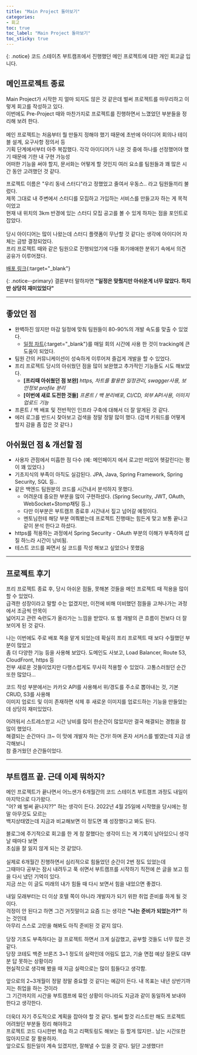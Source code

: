 ```yaml
---
title: "Main Project 돌아보기"
categories:
- 회고
toc: true
toc_label: "Main Project 돌아보기"
toc_sticky: true
---
```


{: .notice}
코드 스테이츠 부트캠프에서 진행했던 메인 프로젝트에 대한 개인 회고글 입니다.

## 메인프로젝트 종료 
Main Project가 시작한 지 얼마 되지도 않은 것 같은데 벌써 프로젝트를 마무리하고 이렇게 회고를 작성하고 있다.<br> 
이번에도 Pre-Project 때와 마찬가지로 프로젝트를 진행하면서 느꼈었던 부분들을 정리해 보려 한다.  <br><br>
메인 프로젝트는 처음부터 뭘 만들지 정해야 했기 때문에 초반에 아이디어 회의나 테이블 설계, 요구사항 정의서 등<br>
기획 단계에서부터 아주 복잡했다. 각각 아이디어가 나온 것 중에 하나를 선정했어야 했기 때문에 기한 내 구현 가능성 <br>
어떠한 기능을 써야 할지, 문서화는 어떻게 할 것인지 여러 요소를 팀원들과 꽤 많은 시간 동안 고려했던 것 같다.<br>


프로젝트 이름은 "우리 동네 스터디"라고 정했었고 줄여서 우동스.. 라고 팀원들끼리 불렀다.<br>
제목 그대로 내 주변에서 스터디를 모집하고 가입하는 서비스를 만들고자 하는 게 목적이었고<br>
현재 내 위치의 3km 반경에 있는 스터디 모집 공고를 볼 수 있게 하자는 점을 포인트로 잡았다. <br><br>
당시 아이디어는 많이 나왔는데 스터디 플랫폼이 무난할 것 같다는 생각에 아이디어 자체는 금방 결정되었다.<br>
프리 프로젝트 때와 같은 팀원으로 진행되었기에 다들 화기애애한 분위기 속에서 의견 공유가 이루어졌다.<br>

[배포 링크](https://www.woodongs.site){:target="_blank"}

{: .notice--primary}
결론부터 말하자면 **"일정은 맞췄지만 아쉬운게 너무 많았다. 하지만 상당히 재미있었다"**

-----
## 좋았던 점 
* 완벽하진 않지만 마감 일정에 맞춰 팀원들이 80-90%의 개발 속도를 맞출 수 있었다.  
  * [일정 차트](https://docs.google.com/spreadsheets/d/1woYZOvxBLOQJQsSVTUpBkC5F0iwVI_i3ls-ASMX2Y_M/edit?usp=drive_web&ouid=112454085511330665255){:target="_blank"}를 매일 회의 시간에 사용 한 것이 tracking에 큰 도움이 되었다. 
* 팀원 간의 커뮤니케이션이 성숙하게 이루어져 즐겁게 개발을 할 수 있었다.
* 프리 프로젝트 당시의 아쉬웠던 점을 많이 보완했고 추가적인 기능들도 시도 해보았다. 
  * **[프리때 아쉬웠던 점 보완]** _https, 차트를 활용한 일정관리, swagger사용, 보안정보 profile 분리_
  * **[이번에 새로 도전한 것들]** _프론트 / 백 분리배포, CI/CD, 외부 API사용, 이미지 업로드 기능_  
* 프론트 / 백 배포 및 전반적인 인프라 구축에 대해서 더 잘 알게된 것 같다. 
* 에러 로그를 반드시 찾아보고 검색을 정말 정말 많이 했다. (검색 키워드를 어떻게 할지 감을 좀 잡은 것 같다.)


## 아쉬웠던 점 & 개선할 점
* 사용자 관점에서 미흡한 점 다수 (예: 메인페이지 에서 로고만 떠있어 헷갈린다는 평이 꽤 있었다.)
* 기초지식의 부족이 아직도 실감된다. JPA, Java, Spring Framework, Spring Security, SQL 등..
* 같은 백엔드 팀원분의 코드를 시간내서 분석하지 못했다. 
  * 어려운데 중요한 부분을 많이 구현하셨다. (Spring Security, JWT, OAuth, WebSocket+Stomp채팅 등..)
  * 다만 이부분은 부트캠프 종료후 시간내서 짚고 넘어갈 예정이다. 
  * 멘토님한테 해당 부분 여쭤봤는데 프로젝트 진행때는 힘든게 맞고 보통 끝나고 같이 분석 한다고 하셨다.
* https를 적용하는 과정에서 Spring Security - OAuth 부분의 이해가 부족하여 삽질 하느라 시간이 낭비됨.
* 테스트 코드를 짜면서 실 코드를 작성 해보고 싶었으나 못했음


-----
## 프로젝트 후기

프리 프로젝트 종료 후, 당시 아쉬운 점들, 못해본 것들을 메인 프로젝트 때 적용을 많이 할 수 있었다.<br>
급격한 성장이라고 말할 수는 없겠지만, 이전에 비해 미비했던 점들을 고쳐나가는 과정에서 조금씩 안목이<br>
넓어지고 관련 숙련도가 올라가는 느낌을 받았다. 또 웹 개발의 큰 흐름이 전보다 더 잘 보이게 된 것 같다.<br>

나는 이번에도 주로 배포 쪽을 맡게 되었는데 확실히 프리 프로젝트 때 보다 수월했던 부분이 많았고<br>
좀 더 다양한 기능 등을 사용해 보았다. 도메인도 사보고, Load Balancer, Route 53, CloudFront, https 등 <br>
전부 새로운 것들이었지만 다행스럽게도 무사히 적용할 수 있었다. 고통스러웠던 순간 또한 많았다... <br>

코드 작성 부분에서는 카카오 API를 사용해서 위/경도를 주소로 뽑아내는 것, 기본 CRUD, S3를 사용해 <br>
이미지 업로드 및 이미 존재하면 삭제 후 새로운 이미지를 업로드하는 기능을 만들었는데 상당히 재미있었다. <br>

어려워서 스트레스받고 시간 낭비를 많이 한순간이 많았지만 결국 해결되는 경험을 참 많이 했었다.<br>
해결되는 순간마다 크~ 이 맛에 개발자 하는 건가! 하며 혼자 서커스를 벌였는데 지금 생각해보니<br>
참 즐거웠던 순간들이었다.

-----
## 부트캠프 끝. 근데 이제 뭐하지? 

메인 프로젝트가 끝나면서 어느샌가 6개월간의 코드 스테이츠 부트캠프 과정도 내일이 마지막으로 다가왔다. <br>
"어? 왜 벌써 끝나지??" 하는 생각이 든다. 2022년 4월 25일에 시작했을 당시에는 정말 아무것도 모르는<br>
백지상태였는데 지금과 비교해보면 이 정도면 꽤 성장했다고 봐도 된다.<br>

블로그에 주기적으로 회고를 한 게 참 잘했다는 생각이 드는 게 기록이 남아있으니 생각날 때마다 보면<br>
초심을 잘 잃지 않게 되는 것 같았다. <br><br>실제로 6개월간 진행하면서 심리적으로 힘들었던 순간이 2번 정도 있었는데<br>
그때마다 공부는 잠시 내려두고 푹 쉬면서 부트캠프를 시작하기 직전에 쓴 글을 보고 힘을 다시 냈던 기억이 있다. <br>
지금 쓰는 이 글도 미래의 내가 힘들 때 다시 보면서 힘을 내었으면 좋겠다.<br>

내일 모래부터는 더 이상 호텔 쪽이 아니라 개발자가 되기 위한 취업 준비를 하게 될 것이다. <br>걱정이 안 된다고 하면
그건 거짓말이고 요즘 드는 생각은 **"나는 준비가 되었는가?"** 하는 것인데 <br>아무리 스스로 고민을 해봐도
아직 준비된 것 같지 않다. <br><br> 당장 기초도 부족하다는 걸 프로젝트 하면서 크게 실감했고, 공부할 것들도
너무 많은 것 같다. <br> 당장 코테도 백준 브론즈 3~1 정도의 실력인데 어림도 없고, 기술 면접 예상 질문도 대부분
답 못하는 상황이라 <br> 현실적으로 생각해 봤을 때 지금 실력으로는 많이 힘들다고 생각함.<br>

앞으로의 2~3개월이 정말 정말 중요할 것 같다는 예감이 든다. 내 목표는 내년 상반기까지는 취업을 하는 것이라<br>
그 기간까지의 시간을 부트캠프에 묶인 상황이 아니라도 지금과 같이 동일하게 보내야 한다고 생각한다.<br><br>
더욱더 자기 주도적으로 계획을 잡아야 할 것 같다. 벌써 할것 리스트만 해도 프로젝트 어려웠던 부분들 정리 해야하고<br>
프로젝트 코드 다시한번 복습 하고 리팩토링도 해보는 등 할게 많지만.. 남는 시간또한 많아지므로 잘 활용하자. 
<br>
앞으로도 힘든일이 계속 있겠지만, 잘해낼 수 있을 것 같다. 일단 고생했다!! 





